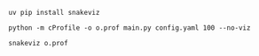 `uv pip install snakeviz`

`python -m cProfile -o o.prof main.py config.yaml 100 --no-viz`

`snakeviz o.prof`
